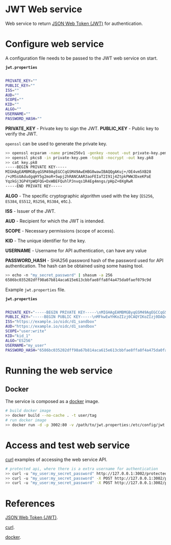 # JWT Web service

Web service to return [JSON Web Token (JWT)](https://auth0.com/docs/secure/tokens/json-web-tokens) for authentication.

# Configure web service

A configuration file needs to be passed to the JWT web service on start.

**`jwt.properties`**
```bash

PRIVATE_KEY=""
PUBLIC_KEY=""
ISS=""
AUD=""
SCOPE=""
KID=""
ALGO=""
USERNAME=""
PASSWORD_HASH=""
```

**PRIVATE_KEY** - Private key to sign the JWT.
**PUBLIC_KEY** - Public key to verify the JWT.

`openssl` can be used to generate the private key.

```bash
>> openssl ecparam -name prime256v1 -genkey -noout -out private-key.pem
>> openssl pkcs8 -in private-key.pem -topk8 -nocrypt -out key.pk8
>> cat key.pk8
-----BEGIN PRIVATE KEY-----
MIGHAgEAMBMGByqGSM49AgEGCCqGSM49AwEHBG0wawIBAQQgAKuj+/OE4vm5XB28
/+zMSsUAdudgqHY5g2moR+5wpj2hRANCAAR3aoFEIaT2I91j4ZtpkPWWJDxeKPaE
YqzkGj3GP4YpWQFQG+DxWBEFQuhlPJnvqs1R4Eg4mngs/pHpZ+0XgRwR
-----END PRIVATE KEY-----
```

**ALGO** - The specific cryptographic algorithm used with the key (`ES256`, `ES384`, `ES512`, `RS256`, `RS384`, etc.).

**ISS** - Issuer of the JWT.

**AUD** - Recipient for which the JWT is intended.

**SCOPE** - Necessary permissions (scope of access).

**KID** - The unique identifier for the key.

**USERNAME** - Username for API authentication, can have any value

**PASSWORD_HASH** - SHA256 password hash of the password used for API authentication. The hash can be obtained using some hasing tool.

```bash
>> echo -n "my_secret_password" | shasum -a 256
6586bc035202dff98a67b814aca615e613cbbfae8ffa8f4a475da0faef079c9d
```

Example `jwt.properties` file.

**`jwt.properties`**
```bash

PRIVATE_KEY="-----BEGIN PRIVATE KEY-----\nMIGHAgEAMBMGByqGSM49AgEGCCqGSM49AwEHBG0wawIBAQQgAKuj+/OE4vm5XB28/+zMSsUAdudgqHY5g2moR+5wpj2hRANCAAR3aoFEIaT2I91j4ZtpkPWWJDxeKPaEYqzkGj3GP4YpWQFQG+DxWBEFQuhlPJnvqs1R4Eg4mngs/pHpZ+0XgRwR\n-----END PRIVATE KEY-----"
PUBLIC_KEY="-----BEGIN PUBLIC KEY-----\nMFkwEwYHKoZIzj0CAQYIKoZIzj0DAQcDQgAEd2qBRCGk9iPdY+GbaZD1liQ8Xij2hGKs5Bo9xj+GKVkBUBvg8VgRBULoZTyZ76rNUeBIOJp4LP6R6WftF4EcEQ==\n-----END PUBLIC KEY-----"
ISS="https://example.io/oidc/d1_sandbox"
AUD="https://example.io/oidc/d1_sandbox"
SCOPE="user:write"
KID="kid_1"
ALGO="ES256"
USERNAME="my_user"
PASSWORD_HASH="6586bc035202dff98a67b814aca615e613cbbfae8ffa8f4a475da0faef079c9d"
```

# Running the web service

## Docker

The service is composed as a [docker](https://www.docker.com) image.

```bash
# build docker image
>> docker build --no-cache . -t user/tag
# run docker image
>> docker run -d -p 3002:80 -v /path/to/jwt.properties:/etc/config/jwt.properties user/tag
```

# Access and test web service

[curl](https://curl.se) examples of accessing the web service API.

```bash
# protected api, where there is a extra username for authentication
>> curl -u "my_user:my_secret_password" http://127.0.0.1:3002/protected/sandbox/jwt/<consumer_id>
>> curl -u "my_user:my_secret_password" -X POST http://127.0.0.1:3002/protected/sandbox/jwt/ -H "Content-Type: application/json" -d '{"consumer_id" : "<consumer_id>"}'
>> curl -u "my_user:my_secret_password" -X POST http://127.0.0.1:3002/protected/sandbox/validate/ -H "Content-Type: application/json" -d '{"jwt" : "<jwt>"}'
```

# References

[JSON Web Token (JWT)](https://auth0.com/docs/secure/tokens/json-web-tokens).

[curl](https://curl.se).

[docker](https://www.docker.com).

